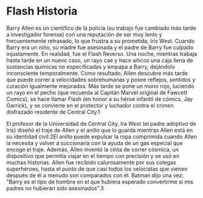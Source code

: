 # Flash Historia 
Barry Allen es un científico de la policía (su trabajo fue cambiado más tarde a investigador forense) con una reputación de ser muy lento y frecuentemente retrasado, lo que frustra a su prometida, Iris West. Cuando Barry era un niño, su madre fue asesinada y el padre de Barry fue culpado injustamente. En realidad, fue el Flash Reverso. Una noche, mientras trabaja hasta tarde en un nuevo caso, un rayo cae y hace añicos una caja llena de sustancias químicas no especificadas y empapa a Barry, dejándolo inconsciente temporalmente. Como resultado, Allen descubre más tarde que puede correr a velocidades sobrehumanas y posee reflejos, sentidos y curación igualmente mejorados. Más tarde se pone un mono rojo, luciendo un rayo en el pecho (que recuerda al Capitán Marvel original de Fawcett Comics), se hace llamar Flash (en honor a su héroe infantil de cómics, Jay Garrick), y se convierte en el protector y luchador contra el crimen disfrazado residente de Central City.1​

El profesor de la Universidad de Central City, Ira West (el padre adoptivo de Iris) diseñó el traje de Allen y el anillo que lo guarda mientras Allen está en su identidad civil.2​El anillo puede expulsar la ropa comprimida cuando Allen la necesita y volver a succionarla con la ayuda de un gas especial que encoge el traje. Además, Allen inventó la cinta de correr cósmica, un dispositivo que permitía viajar en el tiempo con precisión y se usó en muchas historias. Allen fue recibido calurosamente por sus colegas superhéroes, hasta el punto de que casi todos los velocistas que vienen después de él a menudo son comparados con él. Batman dijo una vez: "Barry es el tipo de hombre en el que hubiera esperado convertirme si mis padres no hubieran sido asesinados".3​ 
